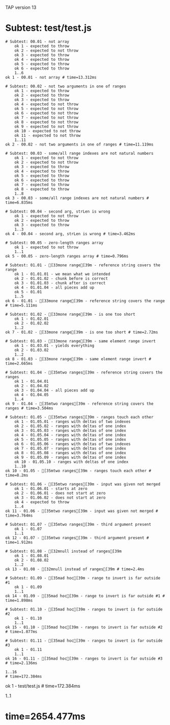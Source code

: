 TAP version 13
# Subtest: test/test.js
    # Subtest: 00.01 - not array
        ok 1 - expected to throw
        ok 2 - expected to not throw
        ok 3 - expected to throw
        ok 4 - expected to throw
        ok 5 - expected to throw
        ok 6 - expected to throw
        1..6
    ok 1 - 00.01 - not array # time=13.312ms
    
    # Subtest: 00.02 - not two arguments in one of ranges
        ok 1 - expected to throw
        ok 2 - expected to throw
        ok 3 - expected to throw
        ok 4 - expected to not throw
        ok 5 - expected to not throw
        ok 6 - expected to not throw
        ok 7 - expected to not throw
        ok 8 - expected to not throw
        ok 9 - expected to not throw
        ok 10 - expected to not throw
        ok 11 - expected to not throw
        1..11
    ok 2 - 00.02 - not two arguments in one of ranges # time=11.119ms
    
    # Subtest: 00.03 - some/all range indexes are not natural numbers
        ok 1 - expected to not throw
        ok 2 - expected to not throw
        ok 3 - expected to throw
        ok 4 - expected to throw
        ok 5 - expected to throw
        ok 6 - expected to throw
        ok 7 - expected to throw
        ok 8 - expected to throw
        1..8
    ok 3 - 00.03 - some/all range indexes are not natural numbers # time=6.835ms
    
    # Subtest: 00.04 - second arg, strLen is wrong
        ok 1 - expected to not throw
        ok 2 - expected to throw
        ok 3 - expected to throw
        1..3
    ok 4 - 00.04 - second arg, strLen is wrong # time=3.462ms
    
    # Subtest: 00.05 - zero-length ranges array
        ok 1 - expected to not throw
        1..1
    ok 5 - 00.05 - zero-length ranges array # time=0.796ms
    
    # Subtest: 01.01 - [33mone range[39m - reference string covers the range
        ok 1 - 01.01.01 - we mean what we intended
        ok 2 - 01.01.02 - chunk before is correct
        ok 3 - 01.01.03 - chunk after is correct
        ok 4 - 01.01.04 - all pieces add up
        ok 5 - 01.01
        1..5
    ok 6 - 01.01 - [33mone range[39m - reference string covers the range # time=5.111ms
    
    # Subtest: 01.02 - [33mone range[39m - is one too short
        ok 1 - 01.02.01
        ok 2 - 01.02.02
        1..2
    ok 7 - 01.02 - [33mone range[39m - is one too short # time=2.72ms
    
    # Subtest: 01.03 - [33mone range[39m - same element range invert
        ok 1 - 01.03.01 - yields everything
        ok 2 - 01.03.02
        1..2
    ok 8 - 01.03 - [33mone range[39m - same element range invert # time=2.665ms
    
    # Subtest: 01.04 - [35mtwo ranges[39m - reference string covers the ranges
        ok 1 - 01.04.01
        ok 2 - 01.04.02
        ok 3 - 01.04.04 - all pieces add up
        ok 4 - 01.04.05
        1..4
    ok 9 - 01.04 - [35mtwo ranges[39m - reference string covers the ranges # time=3.504ms
    
    # Subtest: 01.05 - [35mtwo ranges[39m - ranges touch each other
        ok 1 - 01.05.01 - ranges with deltas of two indexes
        ok 2 - 01.05.02 - ranges with deltas of one index
        ok 3 - 01.05.03 - ranges with deltas of one index
        ok 4 - 01.05.04 - ranges with deltas of one index
        ok 5 - 01.05.05 - ranges with deltas of one index
        ok 6 - 01.05.06 - ranges with deltas of two indexes
        ok 7 - 01.05.07 - ranges with deltas of one index
        ok 8 - 01.05.08 - ranges with deltas of one index
        ok 9 - 01.05.09 - ranges with deltas of one index
        ok 10 - 01.05.10 - ranges with deltas of one index
        1..10
    ok 10 - 01.05 - [35mtwo ranges[39m - ranges touch each other # time=8.2ms
    
    # Subtest: 01.06 - [35mtwo ranges[39m - input was given not merged
        ok 1 - 01.06.01 - starts at zero
        ok 2 - 01.06.01 - does not start at zero
        ok 3 - 01.06.02 - does not start at zero
        ok 4 - expected to throw
        1..4
    ok 11 - 01.06 - [35mtwo ranges[39m - input was given not merged # time=3.764ms
    
    # Subtest: 01.07 - [35mtwo ranges[39m - third argument present
        ok 1 - 01.07
        1..1
    ok 12 - 01.07 - [35mtwo ranges[39m - third argument present # time=1.912ms
    
    # Subtest: 01.08 - [32mnull instead of ranges[39m
        ok 1 - 01.08.01
        ok 2 - 01.08.02
        1..2
    ok 13 - 01.08 - [32mnull instead of ranges[39m # time=2.4ms
    
    # Subtest: 01.09 - [35mad hoc[39m - range to invert is far outside #1
        ok 1 - 01.09
        1..1
    ok 14 - 01.09 - [35mad hoc[39m - range to invert is far outside #1 # time=1.898ms
    
    # Subtest: 01.10 - [35mad hoc[39m - ranges to invert is far outside #2
        ok 1 - 01.10
        1..1
    ok 15 - 01.10 - [35mad hoc[39m - ranges to invert is far outside #2 # time=1.077ms
    
    # Subtest: 01.11 - [35mad hoc[39m - ranges to invert is far outside #3
        ok 1 - 01.11
        1..1
    ok 16 - 01.11 - [35mad hoc[39m - ranges to invert is far outside #3 # time=2.136ms
    
    1..16
    # time=172.384ms
ok 1 - test/test.js # time=172.384ms

1..1
# time=2654.477ms
